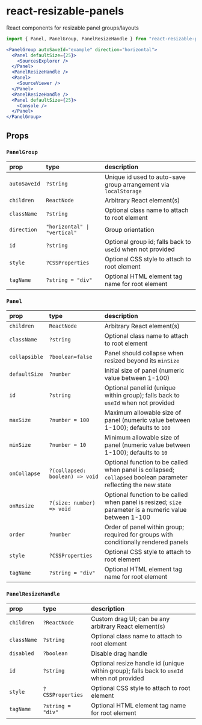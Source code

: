 # react-resizable-panels
React components for resizable panel groups/layouts

```jsx
import { Panel, PanelGroup, PanelResizeHandle } from "react-resizable-panels";

<PanelGroup autoSaveId="example" direction="horizontal">
  <Panel defaultSize={25}>
    <SourcesExplorer />
  </Panel>
  <PanelResizeHandle />
  <Panel>
    <SourceViewer />
  </Panel>
  <PanelResizeHandle />
  <Panel defaultSize={25}>
    <Console />
  </Panel>
</PanelGroup>
```

## Props

### `PanelGroup`
| prop         | type                        | description
| :----------- | :-------------------------- | :---
| `autoSaveId` | `?string`                   | Unique id used to auto-save group arrangement via `localStorage`
| `children`   | `ReactNode`                 | Arbitrary React element(s)
| `className`  | `?string`                   | Optional class name to attach to root element
| `direction`  | `"horizontal" \| "vertical"` | Group orientation
| `id`         | `?string`                   | Optional group id; falls back to `useId` when not provided
| `style`      | `?CSSProperties`            | Optional CSS style to attach to root element
| `tagName`    | `?string = "div"`           | Optional HTML element tag name for root element

### `Panel`
| prop          | type                            | description
| :------------ | :------------------------------ | :---
| `children`    | `ReactNode`                     | Arbitrary React element(s)
| `className`   | `?string`                       | Optional class name to attach to root element
| `collapsible` | `?boolean=false`                | Panel should collapse when resized beyond its `minSize`
| `defaultSize` | `?number`                       | Initial size of panel (numeric value between 1-100)
| `id`          | `?string`                       | Optional panel id (unique within group); falls back to `useId` when not provided
| `maxSize`     | `?number = 100`                 | Maximum allowable size of panel (numeric value between 1-100); defaults to `100`
| `minSize`     | `?number = 10`                  | Minimum allowable size of panel (numeric value between 1-100); defaults to `10`
| `onCollapse`  | `?(collapsed: boolean) => void` | Optional function to be called when panel is collapsed; `collapsed` boolean parameter reflecting the new state
| `onResize`    | `?(size: number) => void`       | Optional function to be called when panel is resized; `size` parameter is a numeric value between 1-100
| `order`       | `?number`                       | Order of panel within group; required for groups with conditionally rendered panels
| `style`       | `?CSSProperties`                | Optional CSS style to attach to root element
| `tagName`     | `?string = "div"`               | Optional HTML element tag name for root element

### `PanelResizeHandle`
| prop          | type              | description
| :------------ | :---------------- | :---
| `children`    | `?ReactNode`      | Custom drag UI; can be any arbitrary React element(s)
| `className`   | `?string`         | Optional class name to attach to root element
| `disabled`    | `?boolean`        | Disable drag handle
| `id`          | `?string`         | Optional resize handle id (unique within group); falls back to `useId` when not provided
| `style`       | `?CSSProperties`  | Optional CSS style to attach to root element
| `tagName`     | `?string = "div"` | Optional HTML element tag name for root element